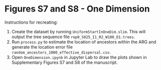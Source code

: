 # Figures S7 and S8 - One Dimension

Instructions for recreating:

1) Create the dataset by running `UniformStartInOneDim.slim`. This will output the tree sequence file `rep0_S025_I1_R2_W100_D1.trees`.
2) Run `process.py` to estimate the location of ancestors within the ARG and generate the location error file `random_ancestors_1000_effective_dispersal.csv`.
3) Open `OneDimension.ipynb` in Jupyter Lab to draw the plots shown in Supplementary Figures S7 and S8 of the manuscript.
